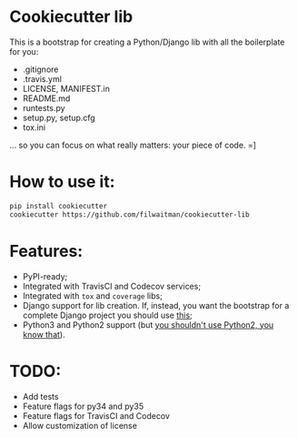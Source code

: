 # Cookiecutter lib

This is a bootstrap for creating a Python/Django lib with all the boilerplate for you:
* .gitignore
* .travis.yml
* LICENSE, MANIFEST.in
* README.md
* runtests.py
* setup.py, setup.cfg
* tox.ini

... so you can focus on what really matters: your piece of code. =]


# How to use it:

```bash
pip install cookiecutter
cookiecutter https://github.com/filwaitman/cookiecutter-lib
```


# Features:

* PyPI-ready;
* Integrated with TravisCI and Codecov services;
* Integrated with `tox` and `coverage` libs;
* Django support for lib creation. If, instead, you want the bootstrap for a complete Django project you should use [this](https://github.com/pydanny/cookiecutter-django);
* Python3 and Python2 support (but [you shouldn't use Python2, you know that](https://www.python.org/doc/sunset-python-2/)).


# TODO:

* Add tests
* Feature flags for py34 and py35
* Feature flags for TravisCI and Codecov
* Allow customization of license
